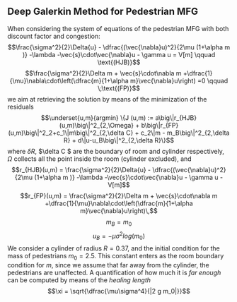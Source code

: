 ## Deep Galerkin Method for Pedestrian MFG

When considering the system of equations of the pedestrian MFG with both discount factor and congestion:
$$\frac{\sigma^2}{2}\Delta{u} - \dfrac{(\vec{\nabla}u)^2}{2\mu (1+\alpha m )} -\lambda -\vec{s}\cdot\vec{\nabla}u -  \gamma u =  V[m] \qquad \text{(HJB)}$$
 $$\frac{\sigma^2}{2}\Delta m + \vec{s}\cdot\nabla m +\dfrac{1}{\mu}\nabla\cdot\left(\dfrac{m}{1+\alpha m}\vec{\nabla}u\right) =0 \qquad \;\text{(FP)}$$
 we aim at retrieving the solution by means of the minimization of the residuals 
    $$\underset{u,m}{argmin}  \{J (u,m) := a\big\|r_{HJB}(u,m)\big\|^2_{2,\Omega} + b\big\|r_{FP}(u,m)\big\|^2_2+c_1\|m\big\|^2_{2,\delta C} + c_2\|m - m_B\big\|^2_{2,\delta R} + d\|u-u_B\big\|^2_{2,\delta R}\}$$
where $\delta R$, $\delta C $ are the boundary of room and cylinder respectively, $\Omega$ collects all the point inside the room (cylinder excluded), and
    $$r_{HJB}(u,m) = \frac{\sigma^2}{2}\Delta{u} - \dfrac{(\vec{\nabla}u)^2}{2\mu (1+\alpha m )} -\lambda -\vec{s}\cdot\vec{\nabla}u -  \gamma u -  V[m]$$
    $$r_{FP}(u,m) = \frac{\sigma^2}{2}\Delta m + \vec{s}\cdot\nabla m +\dfrac{1}{\mu}\nabla\cdot\left(\dfrac{m}{1+\alpha m}\vec{\nabla}u\right)\,$$
    $$m_B = m_0 $$
    $$u_B = -\mu\sigma^2 log(m_0)$$
We consider a cylinder of radius $R=0.37$, and the initial condition for the mass of pedestrians $m_0 = 2.5$. This constant enters as the room boundary condition for $m$, since we assume that far away from the cylinder, the pedestrians are unaffected. A quantification of how much it is *far enough* can be computed by means of the *healing length*
    $$\xi = \sqrt{\dfrac{\mu\sigma^4}{|2 g m_0|}}$$
    
   
